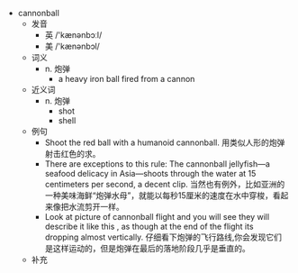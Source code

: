 - cannonball
  - 发音
    - 英 /'kænənbɔːl/
    - 美 /'kænənbɔl/
  - 词义
    - n. 炮弹
      - a heavy iron ball fired from a cannon
  - 近义词
    - n. 炮弹
      - shot
      - shell
  - 例句
    - Shoot the red ball with a humanoid cannonball. 用类似人形的炮弹射击红色的求。
    - There are exceptions to this rule: The cannonball jellyfish—a seafood delicacy in Asia—shoots through the water at 15 centimeters per second, a decent clip. 当然也有例外，比如亚洲的一种美味海鲜“炮弹水母”，就能以每秒15厘米的速度在水中穿梭，看起来像把水流剪开一样。
    - Look at picture of cannonball flight and you will see they will describe it like this , as though at the end of the flight its dropping almost vertically. 仔细看下炮弹的飞行路线,你会发现它们是这样运动的，但是炮弹在最后的落地阶段几乎是垂直的。
  - 补充